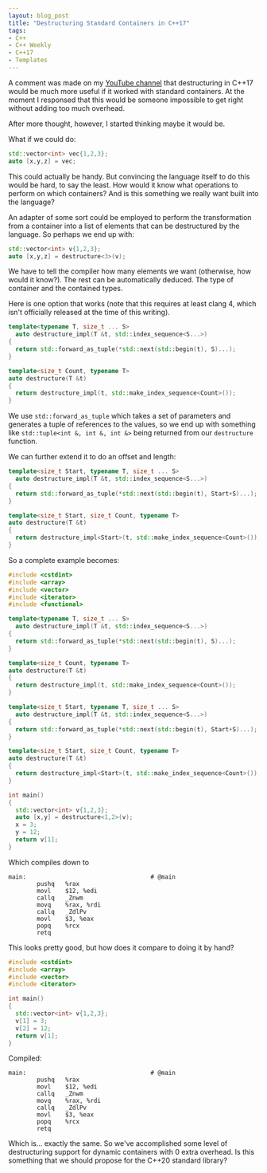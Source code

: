```yaml
---
layout: blog_post
title: "Destructuring Standard Containers in C++17"
tags:
- C++
- C++ Weekly
- C++17
- Templates
---
```


A comment was made on my [YouTube channel](https://www.youtube.com/watch?v=aBZlbb9sE-g&lc=z13wvdi4cs2gvlwpi04ch1hziqm5upyj0t00k) that destructuring in C++17 would be much more useful if it worked with standard containers. At the moment I responsed that this would be someone impossible to get right without adding too much overhead.

After more thought, however, I started thinking maybe it would be.

What if we could do:

```cpp
std::vector<int> vec{1,2,3};
auto [x,y,z] = vec;
```

This could actually be handy. But convincing the language itself to do this would be hard, to say the least. How would it know what operations to perform on which containers? And is this something we really want built into the language?

An adapter of some sort could be employed to perform the transformation from a container into a list of elements that can be destructured by the language. So perhaps we end up with:

```cpp
std::vector<int> v{1,2,3};
auto [x,y,z] = destructure<3>(v);
```

We have to tell the compiler how many elements we want (otherwise, how would it know?). The rest can be automatically deduced. The type of container and the contained types.

Here is one option that works (note that this requires at least clang 4, which isn't officially released at the time of this writing).

```cpp
template<typename T, size_t ... S>
  auto destructure_impl(T &t, std::index_sequence<S...>)
{
  return std::forward_as_tuple(*std::next(std::begin(t), S)...);
}

template<size_t Count, typename T>
auto destructure(T &t)
{
  return destructure_impl(t, std::make_index_sequence<Count>());
}
```

We use `std::forward_as_tuple` which takes a set of parameters and generates a tuple of references to the values, so we end up with something like `std::tuple<int &, int &, int &>` being returned from our `destructure` function.

We can further extend it to do an offset and length:

```cpp
template<size_t Start, typename T, size_t ... S>
  auto destructure_impl(T &t, std::index_sequence<S...>)
{
  return std::forward_as_tuple(*std::next(std::begin(t), Start+S)...);
}

template<size_t Start, size_t Count, typename T>
auto destructure(T &t)
{
  return destructure_impl<Start>(t, std::make_index_sequence<Count>());
}
```

So a complete example becomes:

```cpp
#include <cstdint>
#include <array>
#include <vector>
#include <iterator>
#include <functional>

template<typename T, size_t ... S>
  auto destructure_impl(T &t, std::index_sequence<S...>)
{
  return std::forward_as_tuple(*std::next(std::begin(t), S)...);
}

template<size_t Count, typename T>
auto destructure(T &t)
{
  return destructure_impl(t, std::make_index_sequence<Count>());
}

template<size_t Start, typename T, size_t ... S>
  auto destructure_impl(T &t, std::index_sequence<S...>)
{
  return std::forward_as_tuple(*std::next(std::begin(t), Start+S)...);
}

template<size_t Start, size_t Count, typename T>
auto destructure(T &t)
{
  return destructure_impl<Start>(t, std::make_index_sequence<Count>());
}

int main()
{
  std::vector<int> v{1,2,3};
  auto [x,y] = destructure<1,2>(v);
  x = 3;
  y = 12;
  return v[1];
}
```


Which compiles down to

```
main:                                   # @main
        pushq   %rax
        movl    $12, %edi
        callq   _Znwm
        movq    %rax, %rdi
        callq   _ZdlPv
        movl    $3, %eax
        popq    %rcx
        retq
```


This looks pretty good, but how does it compare to doing it by hand?

```cpp
#include <cstdint>
#include <array>
#include <vector>
#include <iterator>

int main()
{
  std::vector<int> v{1,2,3};
  v[1] = 3;
  v[2] = 12;
  return v[1];
}
```

Compiled:

```
main:                                   # @main
        pushq   %rax
        movl    $12, %edi
        callq   _Znwm
        movq    %rax, %rdi
        callq   _ZdlPv
        movl    $3, %eax
        popq    %rcx
        retq
```

Which is... exactly the same. So we've accomplished some level of destructuring support for dynamic containers with 0 extra overhead. Is this something that we should propose for the C++20 standard library?


